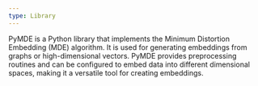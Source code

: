 ```yaml
---
type: Library
---
```


PyMDE is a Python library that implements the Minimum Distortion Embedding (MDE) algorithm. It is used for generating embeddings from graphs or high-dimensional vectors. PyMDE provides preprocessing routines and can be configured to embed data into different dimensional spaces, making it a versatile tool for creating embeddings.